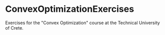# ConvexOptimizationExercises

Exercises for the "Convex Optimization" course at the Technical University of Crete.
